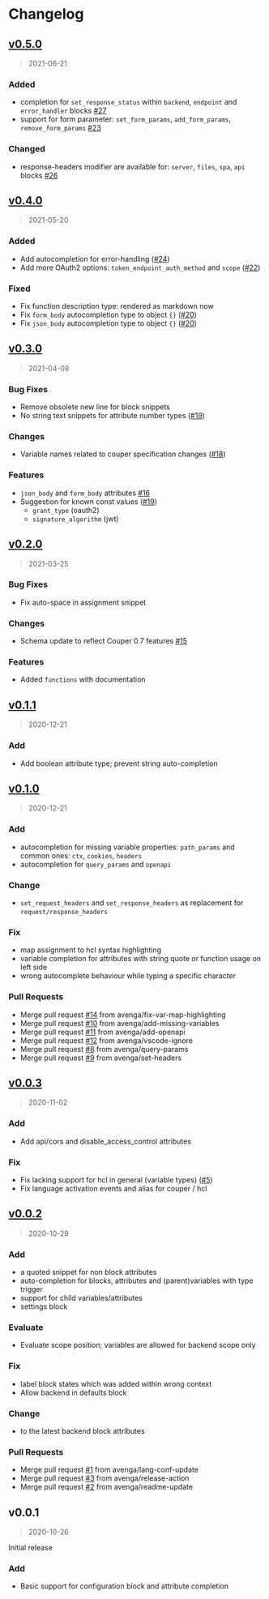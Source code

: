 # Changelog

<a name="v0.5.0"></a>
## [v0.5.0](https://github.com/avenga/couper-vscode/compare/v0.4.0...v0.5.0)

> 2021-06-21

### Added

* completion for `set_response_status` within `backend`, `endpoint` and `error_handler` blocks [#27](https://github.com/avenga/couper-vscode/issues/27)
* support for form parameter: `set_form_params`, `add_form_params`, `remove_form_params` [#23](https://github.com/avenga/couper-vscode/issues/23)

### Changed

* response-headers modifier are available for: `server`, `files`, `spa`, `api` blocks [#26](https://github.com/avenga/couper-vscode/issues/26)


## [v0.4.0](https://github.com/avenga/couper-vscode/compare/v0.3.0...v0.4.0)

> 2021-05-20

### Added

- Add autocompletion for error-handling ([#24](https://github.com/avenga/couper-vscode/issues/24))
- Add more OAuth2 options: `token_endpoint_auth_method` and `scope` ([#22](https://github.com/avenga/couper-vscode/issues/22))

### Fixed

- Fix function description type: rendered as markdown now
- Fix `form_body` autocompletion type to object `{}` ([#20](https://github.com/avenga/couper-vscode/issues/20))
- Fix `json_body` autocompletion type to object `{}` ([#20](https://github.com/avenga/couper-vscode/issues/20))

## [v0.3.0](https://github.com/avenga/couper-vscode/compare/v0.2.0...v0.3.0)

> 2021-04-08

### Bug Fixes

* Remove obsolete new line for block snippets
* No string text snippets for attribute number types ([#19](https://github.com/avenga/couper-vscode/pull/19))

### Changes

* Variable names related to couper specification changes ([#18](https://github.com/avenga/couper-vscode/pull/18))

### Features

* `json_body` and `form_body` attributes [#16](https://github.com/avenga/couper-vscode/issues/16)
* Suggestion for known const values ([#19](https://github.com/avenga/couper-vscode/pull/19))
    * `grant_type` (oauth2)
    * `signature_algorithm` (jwt)

## [v0.2.0](https://github.com/avenga/couper-vscode/compare/v0.1.1...v0.2.0)

> 2021-03-25

### Bug Fixes

* Fix auto-space in assignment snippet

### Changes

* Schema update to reflect Couper 0.7 features  [#15](https://github.com/avenga/couper-vscode/issues/15)

### Features

* Added `functions` with documentation

## [v0.1.1](https://github.com/avenga/couper-vscode/compare/v0.1.0...v0.1.1)

> 2020-12-21

### Add

* Add boolean attribute type; prevent string auto-completion

## [v0.1.0](https://github.com/avenga/couper-vscode/compare/v0.0.3...v0.1.0)

> 2020-12-21

### Add

* autocompletion for missing variable properties: `path_params` and common ones: `ctx`, `cookies`, `headers`
* autocompletion for `query_params` and `openapi`

### Change

* `set_request_headers` and `set_response_headers` as replacement for `request/response_headers`

### Fix

* map assignment to hcl syntax highlighting
* variable completion for attributes with string quote or function usage on left side
* wrong autocomplete behaviour while typing a specific character

### Pull Requests

* Merge pull request [#14](https://github.com/avenga/couper-vscode/issues/14) from avenga/fix-var-map-highlighting
* Merge pull request [#10](https://github.com/avenga/couper-vscode/issues/10) from avenga/add-missing-variables
* Merge pull request [#11](https://github.com/avenga/couper-vscode/issues/11) from avenga/add-openapi
* Merge pull request [#12](https://github.com/avenga/couper-vscode/issues/12) from avenga/vscode-ignore
* Merge pull request [#8](https://github.com/avenga/couper-vscode/issues/8) from avenga/query-params
* Merge pull request [#9](https://github.com/avenga/couper-vscode/issues/9) from avenga/set-headers

## [v0.0.3](https://github.com/avenga/couper-vscode/compare/v0.0.2...v0.0.3)

> 2020-11-02

### Add

* Add api/cors and disable_access_control attributes

### Fix

* Fix lacking support for hcl in general (variable types) ([#5](https://github.com/avenga/couper-vscode/issues/5))
* Fix language activation events and alias for couper / hcl

## [v0.0.2](https://github.com/avenga/couper-vscode/compare/v0.0.1...v0.0.2)

> 2020-10-29

### Add

* a quoted snippet for non block attributes
* auto-completion for blocks, attributes and (parent)variables with type trigger
* support for child variables/attributes
* settings block

### Evaluate

* Evaluate scope position; variables are allowed for backend scope only

### Fix

* label block states which was added within wrong context
* Allow backend in defaults block

### Change

* to the latest backend block attributes

### Pull Requests

* Merge pull request [#1](https://github.com/avenga/couper-vscode/issues/1) from avenga/lang-conf-update
* Merge pull request [#3](https://github.com/avenga/couper-vscode/issues/3) from avenga/release-action
* Merge pull request [#2](https://github.com/avenga/couper-vscode/issues/2) from avenga/readme-update

## v0.0.1

> 2020-10-26

Initial release

### Add

* Basic support for configuration block and attribute completion
